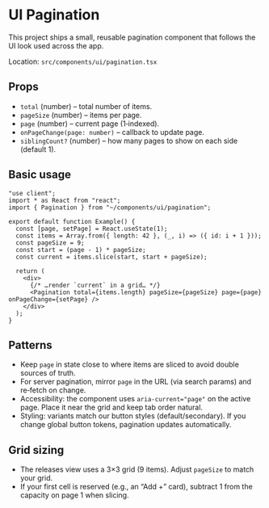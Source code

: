 # UI Pagination

This project ships a small, reusable pagination component that follows the UI look used across the app.

Location: `src/components/ui/pagination.tsx`

## Props

- `total` (number) – total number of items.
- `pageSize` (number) – items per page.
- `page` (number) – current page (1‑indexed).
- `onPageChange(page: number)` – callback to update page.
- `siblingCount?` (number) – how many pages to show on each side (default 1).

## Basic usage

```tsx
"use client";
import * as React from "react";
import { Pagination } from "~/components/ui/pagination";

export default function Example() {
  const [page, setPage] = React.useState(1);
  const items = Array.from({ length: 42 }, (_, i) => ({ id: i + 1 }));
  const pageSize = 9;
  const start = (page - 1) * pageSize;
  const current = items.slice(start, start + pageSize);

  return (
    <div>
      {/* …render `current` in a grid… */}
      <Pagination total={items.length} pageSize={pageSize} page={page} onPageChange={setPage} />
    </div>
  );
}
```

## Patterns

- Keep `page` in state close to where items are sliced to avoid double sources of truth.
- For server pagination, mirror `page` in the URL (via search params) and re‑fetch on change.
- Accessibility: the component uses `aria-current="page"` on the active page. Place it near the grid and keep tab order natural.
- Styling: variants match our button styles (default/secondary). If you change global button tokens, pagination updates automatically.

## Grid sizing

- The releases view uses a 3×3 grid (9 items). Adjust `pageSize` to match your grid.
- If your first cell is reserved (e.g., an “Add +” card), subtract 1 from the capacity on page 1 when slicing.

